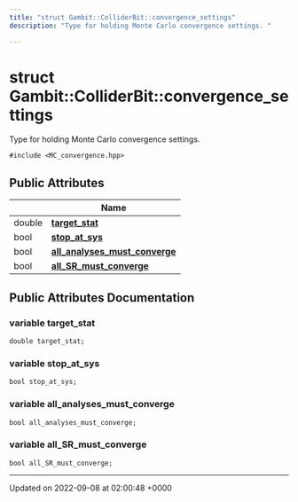 ```yaml
---
title: "struct Gambit::ColliderBit::convergence_settings"
description: "Type for holding Monte Carlo convergence settings. "

---
```


# struct Gambit::ColliderBit::convergence_settings



Type for holding Monte Carlo convergence settings. 


`#include <MC_convergence.hpp>`

## Public Attributes

|                | Name           |
| -------------- | -------------- |
| double | **[target_stat](/documentation/code/classes/structgambit_1_1colliderbit_1_1convergence__settings/#variable-gambitcolliderbitconvergence-settings-target-stat)**  |
| bool | **[stop_at_sys](/documentation/code/classes/structgambit_1_1colliderbit_1_1convergence__settings/#variable-gambitcolliderbitconvergence-settings-stop-at-sys)**  |
| bool | **[all_analyses_must_converge](/documentation/code/classes/structgambit_1_1colliderbit_1_1convergence__settings/#variable-gambitcolliderbitconvergence-settings-all-analyses-must-converge)**  |
| bool | **[all_SR_must_converge](/documentation/code/classes/structgambit_1_1colliderbit_1_1convergence__settings/#variable-gambitcolliderbitconvergence-settings-all-sr-must-converge)**  |

## Public Attributes Documentation

### variable target_stat

```
double target_stat;
```


### variable stop_at_sys

```
bool stop_at_sys;
```


### variable all_analyses_must_converge

```
bool all_analyses_must_converge;
```


### variable all_SR_must_converge

```
bool all_SR_must_converge;
```


-------------------------------

Updated on 2022-09-08 at 02:00:48 +0000